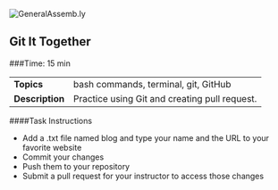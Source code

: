 ![GeneralAssemb.ly](http://studio.generalassemb.ly/GA_Slide_Assets/Exercise_icon_md.png)

## Git It Together


###Time: 15 min

| | |
| ------------- |:-------------|
| __Topics__ | bash commands, terminal, git, GitHub|
| __Description__| Practice using Git and creating pull request.|



####Task Instructions

- Add a .txt file named blog and type your name and the URL to your favorite website
- Commit your changes
- Push them to your repository
- Submit a pull request for your instructor to access those changes
